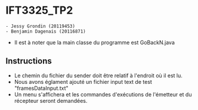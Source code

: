 # IFT3325_TP2

    - Jessy Grondin (20119453)
    - Benjamin Dagenais (20116871)
- Il est à noter que la main classe du programme est GoBackN.java
## Instructions
- Le chemin du fichier du sender doit être relatif à l'endroit où il est lu. 
- Nous avons églament ajouté un fichier input text de test "framesDataInput.txt"
- Un menu s'affichera et les commandes d'exécutions de l'émetteur et du récepteur seront demandées.